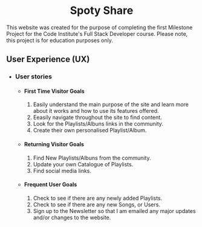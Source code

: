 <h1 align="center">Spoty Share</h1

This website was created for the purpose of completing the first Milestone Project for the Code Institute's Full Stack Developer course. 
Please note, this project is for education purposes only.

## User Experience (UX)

-   ### User stories

    -   #### First Time Visitor Goals

        1. Easily understand the main purpose of the site and learn more about it works and how to use its features offered.
        2. Eeasily navigate throughout the site to find content.
        3. Look for the Playlists/Albuns links in the community.
        4. Create their own personalised Playlist/Album.

    -   #### Returning Visitor Goals

        1. Find New Playlists/Albuns from the community.
        2. Update your own Catalogue of Playlists.
        3. Find social media links.

    -   #### Frequent User Goals
        1. Check to see if there are any newly added Playlists.
        2. Check to see if there are any new Songs, or Users.
        3. Sign up to the Newsletter so that I am emailed any major updates and/or changes to the website.